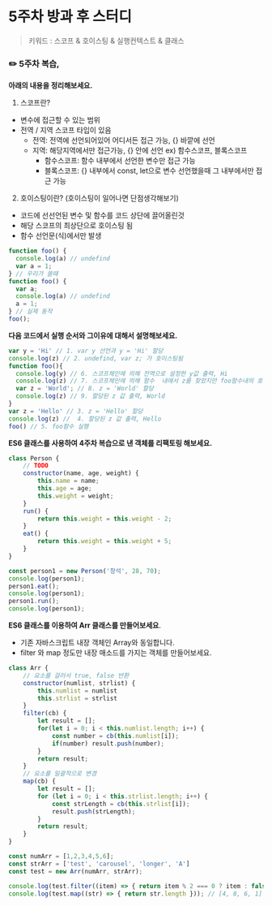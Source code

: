 # 5주차 방과 후 스터디

> 키워드 : 스코프  & 호이스팅 & 실행컨텍스트  & 클래스

### ✏️ 5주차 복습,

**아래의 내용을 정리해보세요.**

1. 스코프란?
  - 변수에 접근할 수 있는 범위
  - 전역 / 지역 스코프 타입이 있음
    - 전역: 전역에 선언되어있어 어디서든 접근 가능, {} 바깥에 선언
    - 지역: 해당지역에서만 접근가능, {} 안에 선언 ex) 함수스코프, 블록스코프
      - 함수스코프: 함수 내부에서 선언한 변수만 접근 가능
      - 블록스코프: {} 내부에서 const, let으로 변수 선언했을때 그 내부에서만 접근 가능
2. 호이스팅이란? (호이스팅이 일어나면 단점생각해보기)
  - 코드에 선선언된 변수 및 함수를 코드 상단에 끌어올린것
  - 해당 스코프의 최상단으로 호이스팅 됨
  - 함수 선언문(식)에서만 발생

``` javascript
function foo() {
  console.log(a) // undefind
  var a = 1;
} // 우리가 쓸때
function foo() {
  var a;
  console.log(a) // undefind
  a = 1;
} // 실제 동작
foo();
```



**다음 코드에서 실행 순서와 그이유에 대해서 설명해보세요.**

```javascript
var y = 'Hi' // 1. var y 선언과 y = 'Hi' 할당
console.log(z) // 2. undefind, var z; 가 호이스팅됨
function foo(){
  console.log(y) // 6. 스코프체인에 의해 전역으로 설정한 y값 출력, Hi
  console.log(z) // 7. 스코프체인에 의해 함수  내에서 z를 찾았지만 foo함수내의 호이스팅으로 인해 undefind 반환, var z;
  var z = 'World'; // 8. z = 'World' 할당
  console.log(z) // 9. 할당된 z 값 출력, World
}
var z = 'Hello' // 3. z = 'Hello' 할당
console.log(z) //  4. 할당된 z 값 출력, Hello
foo() // 5. foo함수 실행
```



**ES6 클래스를 사용하여 4주차 복습으로 낸 객체를 리팩토링 해보세요.**

```javascript
class Person {
    // TODO
    constructor(name, age, weight) {
        this.name = name;
        this.age = age;
        this.weight = weight;
    }
    run() {
        return this.weight = this.weight - 2;
    }
    eat() {
        return this.weight = this.weight + 5;
    }
}

const person1 = new Person('창석', 28, 70);
console.log(person1);
person1.eat();
console.log(person1);
person1.run();
console.log(person1);

```



**ES6 클래스를 이용하여 Arr 클래스를 만들어보세요**.

- 기존 자바스크립트 내장 객체인 Array와 동일합니다.
- filter 와 map 정도만 내장 매소드를 가지는 객체를 만들어보세요.

```javascript
class Arr {
    // 요소를 걸러서 true, false 반환
    constructor(numlist, strlist) {
        this.numlist = numlist
        this.strlist = strlist
    }
    filter(cb) {
        let result = [];
        for(let i = 0; i < this.numlist.length; i++) {
            const number = cb(this.numlist[i]);
            if(number) result.push(number);
        }
        return result;
    }
    // 요소를 일괄적으로 변경
    map(cb) {
        let result = [];
        for (let i = 0; i < this.strlist.length; i++) {
            const strLength = cb(this.strlist[i]);
            result.push(strLength);
        }
        return result;
    }
}

const numArr = [1,2,3,4,5,6];
const strArr = ['test', 'carousel', 'longer', 'A']
const test = new Arr(numArr, strArr);

console.log(test.filter((item) => { return item % 2 === 0 ? item : false })); // [2, 4, 6]
console.log(test.map((str) => { return str.length })); // [4, 8, 6, 1]